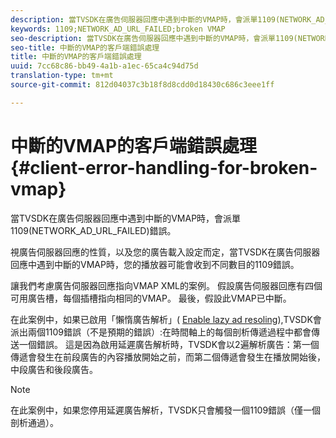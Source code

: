 ```yaml
---
description: 當TVSDK在廣告伺服器回應中遇到中斷的VMAP時，會派單1109(NETWORK_AD_URL_FAILED)錯誤。
keywords: 1109;NETWORK_AD_URL_FAILED;broken VMAP
seo-description: 當TVSDK在廣告伺服器回應中遇到中斷的VMAP時，會派單1109(NETWORK_AD_URL_FAILED)錯誤。
seo-title: 中斷的VMAP的客戶端錯誤處理
title: 中斷的VMAP的客戶端錯誤處理
uuid: 7cc68c86-bb49-4a1b-a1ec-65ca4c94d75d
translation-type: tm+mt
source-git-commit: 812d04037c3b18f8d8cdd0d18430c686c3eee1ff

---
```



# 中斷的VMAP的客戶端錯誤處理 {#client-error-handling-for-broken-vmap}

當TVSDK在廣告伺服器回應中遇到中斷的VMAP時，會派單1109(NETWORK_AD_URL_FAILED)錯誤。

視廣告伺服器回應的性質，以及您的廣告載入設定而定，當TVSDK在廣告伺服器回應中遇到中斷的VMAP時，您的播放器可能會收到不同數目的1109錯誤。

讓我們考慮廣告伺服器回應指向VMAP XML的案例。 假設廣告伺服器回應有四個可用廣告槽，每個插槽指向相同的VMAP。 最後，假設此VMAP已中斷。

在此案例中，如果已啟用「懶惰廣告解析」( [Enable lazy ad resoling](../../../tvsdk-2.7-for-android/ad-insertion/c-psdk-android-2.7-lazy-ad-resolving/t-psdk-android-2.7-enable-lazy-ad-resolving.md)),TVSDK會派出兩個1109錯誤（不是預期的錯誤）:在時間軸上的每個剖析傳遞過程中都會傳送一個錯誤。 這是因為啟用延遲廣告解析時，TVSDK會以2遍解析廣告：第一個傳遞會發生在前段廣告的內容播放開始之前，而第二個傳遞會發生在播放開始後，中段廣告和後段廣告。

>[!NOTE]
>
>在此案例中，如果您停用延遲廣告解析，TVSDK只會觸發一個1109錯誤（僅一個剖析通過）。

